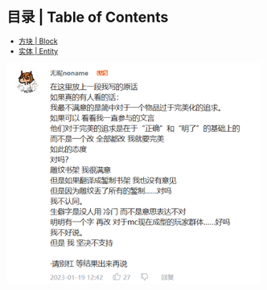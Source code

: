 # 目录 | Table of Contents

- [方块 | Block](block.md)
- [实体 | Entity](entity.md)

![505606946](./img/README/505606946.png)
